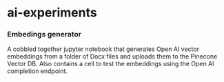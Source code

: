 # ai-experiments

### Embedings generator
A cobbled together jupyter notebook that generates Open AI vector embeddings from a folder of Docx files and uploads them to the Pinecone Vector DB. Also contains a cell to test the embeddings using the Open AI completion endpoint.